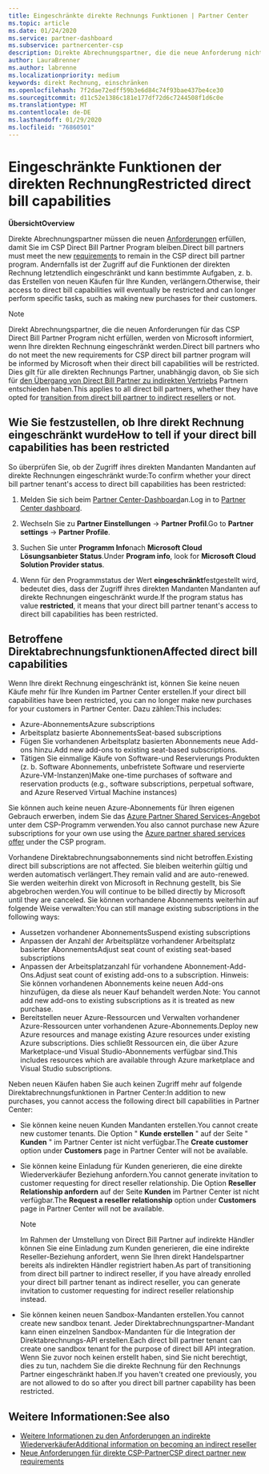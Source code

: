 ```yaml
---
title: Eingeschränkte direkte Rechnungs Funktionen | Partner Center
ms.topic: article
ms.date: 01/24/2020
ms.service: partner-dashboard
ms.subservice: partnercenter-csp
description: Direkte Abrechnungspartner, die die neue Anforderung nicht erfüllen, verfügen über eingeschränkte Funktionen der Rechnung.
author: LauraBrenner
ms.author: labrenne
ms.localizationpriority: medium
keywords: direkt Rechnung, einschränken
ms.openlocfilehash: 7f2dae72edff59b3e6d84c74f93bae437be4ce30
ms.sourcegitcommit: d11c52e1386c181e177df72d6c7244508f1d6c0e
ms.translationtype: MT
ms.contentlocale: de-DE
ms.lasthandoff: 01/29/2020
ms.locfileid: "76860501"
---
```

# <a name="restricted-direct-bill-capabilities"></a><span data-ttu-id="83446-104">Eingeschränkte Funktionen der direkten Rechnung</span><span class="sxs-lookup"><span data-stu-id="83446-104">Restricted direct bill capabilities</span></span>  

<span data-ttu-id="83446-105">**Übersicht**</span><span class="sxs-lookup"><span data-stu-id="83446-105">**Overview**</span></span>

<span data-ttu-id="83446-106">Direkte Abrechnungspartner müssen die neuen [Anforderungen](direct-partner-new-requirements.md) erfüllen, damit Sie im CSP Direct Bill Partner Program bleiben.</span><span class="sxs-lookup"><span data-stu-id="83446-106">Direct bill partners must meet the new [requirements](direct-partner-new-requirements.md) to remain in the CSP direct bill partner program.</span></span> <span data-ttu-id="83446-107">Andernfalls ist der Zugriff auf die Funktionen der direkten Rechnung letztendlich eingeschränkt und kann bestimmte Aufgaben, z. b. das Erstellen von neuen Käufen für Ihre Kunden, verlängern.</span><span class="sxs-lookup"><span data-stu-id="83446-107">Otherwise, their access to direct bill capabilities will eventually be restricted and can longer perform specific tasks, such as making new purchases for their customers.</span></span> 

>[!Note]
><span data-ttu-id="83446-108">Direkt Abrechnungspartner, die die neuen Anforderungen für das CSP Direct Bill Partner Program nicht erfüllen, werden von Microsoft informiert, wenn Ihre direkten Rechnung eingeschränkt werden.</span><span class="sxs-lookup"><span data-stu-id="83446-108">Direct bill partners who do not meet the new requirements for CSP direct bill partner program will be informed by Microsoft when their direct bill capabilities will be restricted.</span></span> <span data-ttu-id="83446-109">Dies gilt für alle direkten Rechnungs Partner, unabhängig davon, ob Sie sich für [den Übergang von Direct Bill Partner zu indirekten Vertriebs](transition-direct-to-indirect.md) Partnern entschieden haben.</span><span class="sxs-lookup"><span data-stu-id="83446-109">This applies to all direct bill partners, whether they have opted for [transition from direct bill partner to indirect resellers](transition-direct-to-indirect.md) or not.</span></span>  
 
## <a name="how-to-tell-if-your-direct-bill-capabilities-has-been-restricted"></a><span data-ttu-id="83446-110">Wie Sie festzustellen, ob Ihre direkt Rechnung eingeschränkt wurde</span><span class="sxs-lookup"><span data-stu-id="83446-110">How to tell if your direct bill capabilities has been restricted</span></span> 

<span data-ttu-id="83446-111">So überprüfen Sie, ob der Zugriff ihres direkten Mandanten Mandanten auf direkte Rechnungen eingeschränkt wurde:</span><span class="sxs-lookup"><span data-stu-id="83446-111">To confirm whether your direct bill partner tenant's access to direct bill capabilities has been restricted:</span></span> 

1. <span data-ttu-id="83446-112">Melden Sie sich beim [Partner Center-Dashboard](https://partner.microsoft.com/dashboard)an.</span><span class="sxs-lookup"><span data-stu-id="83446-112">Log in to [Partner Center dashboard](https://partner.microsoft.com/dashboard).</span></span> 

2. <span data-ttu-id="83446-113">Wechseln Sie zu **Partner Einstellungen** -> **Partner Profil**.</span><span class="sxs-lookup"><span data-stu-id="83446-113">Go to **Partner settings** -> **Partner Profile**.</span></span> 

3. <span data-ttu-id="83446-114">Suchen Sie unter **Programm Info**nach **Microsoft Cloud Lösungsanbieter Status**.</span><span class="sxs-lookup"><span data-stu-id="83446-114">Under **Program info**, look for **Microsoft Cloud Solution Provider status**.</span></span> 

4. <span data-ttu-id="83446-115">Wenn für den Programmstatus der Wert **eingeschränkt**festgestellt wird, bedeutet dies, dass der Zugriff ihres direkten Mandanten Mandanten auf direkte Rechnungen eingeschränkt wurde.</span><span class="sxs-lookup"><span data-stu-id="83446-115">If the program status has value **restricted**, it means that your direct bill partner tenant's access to direct bill capabilities has been restricted.</span></span> 
 
## <a name="affected-direct-bill-capabilities"></a><span data-ttu-id="83446-116">Betroffene Direktabrechnungsfunktionen</span><span class="sxs-lookup"><span data-stu-id="83446-116">Affected direct bill capabilities</span></span> 

<span data-ttu-id="83446-117">Wenn Ihre direkt Rechnung eingeschränkt ist, können Sie keine neuen Käufe mehr für Ihre Kunden im Partner Center erstellen.</span><span class="sxs-lookup"><span data-stu-id="83446-117">If your direct bill capabilities have been restricted, you can no longer make new purchases for your customers in Partner Center.</span></span> <span data-ttu-id="83446-118">Dazu zählen:</span><span class="sxs-lookup"><span data-stu-id="83446-118">This includes:</span></span> 

- <span data-ttu-id="83446-119">Azure-Abonnements</span><span class="sxs-lookup"><span data-stu-id="83446-119">Azure subscriptions</span></span> 
- <span data-ttu-id="83446-120">Arbeitsplatz basierte Abonnements</span><span class="sxs-lookup"><span data-stu-id="83446-120">Seat-based subscriptions</span></span> 
- <span data-ttu-id="83446-121">Fügen Sie vorhandenen Arbeitsplatz basierten Abonnements neue Add-ons hinzu.</span><span class="sxs-lookup"><span data-stu-id="83446-121">Add new add-ons to existing seat-based subscriptions.</span></span> 
- <span data-ttu-id="83446-122">Tätigen Sie einmalige Käufe von Software-und Reservierungs Produkten (z. b. Software Abonnements, unbefristete Software und reservierte Azure-VM-Instanzen)</span><span class="sxs-lookup"><span data-stu-id="83446-122">Make one-time purchases of software and reservation products (e.g., software subscriptions, perpetual software, and Azure Reserved Virtual Machine instances)</span></span> 

<span data-ttu-id="83446-123">Sie können auch keine neuen Azure-Abonnements für Ihren eigenen Gebrauch erwerben, indem Sie das [Azure Partner Shared Services-Angebot](shared-services.md) unter dem CSP-Programm verwenden.</span><span class="sxs-lookup"><span data-stu-id="83446-123">You also cannot purchase new Azure subscriptions for your own use using the [Azure partner shared services offer](shared-services.md) under the CSP program.</span></span> 

<span data-ttu-id="83446-124">Vorhandene Direktabrechnungsabonnements sind nicht betroffen.</span><span class="sxs-lookup"><span data-stu-id="83446-124">Existing direct bill subscriptions are not affected.</span></span> <span data-ttu-id="83446-125">Sie bleiben weiterhin gültig und werden automatisch verlängert.</span><span class="sxs-lookup"><span data-stu-id="83446-125">They remain valid and are auto-renewed.</span></span> <span data-ttu-id="83446-126">Sie werden weiterhin direkt von Microsoft in Rechnung gestellt, bis Sie abgebrochen werden.</span><span class="sxs-lookup"><span data-stu-id="83446-126">You will continue to be billed directly by Microsoft until they are canceled.</span></span> <span data-ttu-id="83446-127">Sie können vorhandene Abonnements weiterhin auf folgende Weise verwalten:</span><span class="sxs-lookup"><span data-stu-id="83446-127">You can still manage existing subscriptions in the following ways:</span></span> 

- <span data-ttu-id="83446-128">Aussetzen vorhandener Abonnements</span><span class="sxs-lookup"><span data-stu-id="83446-128">Suspend existing subscriptions</span></span> 
- <span data-ttu-id="83446-129">Anpassen der Anzahl der Arbeitsplätze vorhandener Arbeitsplatz basierter Abonnements</span><span class="sxs-lookup"><span data-stu-id="83446-129">Adjust seat count of existing seat-based subscriptions</span></span> 
- <span data-ttu-id="83446-130">Anpassen der Arbeitsplatzanzahl für vorhandene Abonnement-Add-Ons.</span><span class="sxs-lookup"><span data-stu-id="83446-130">Adjust seat count of existing add-ons to a subscription.</span></span> <span data-ttu-id="83446-131">Hinweis: Sie können vorhandenen Abonnements keine neuen Add-ons hinzufügen, da diese als neuer Kauf behandelt werden.</span><span class="sxs-lookup"><span data-stu-id="83446-131">Note: You cannot add new add-ons to existing subscriptions as it is treated as new purchase.</span></span> 
- <span data-ttu-id="83446-132">Bereitstellen neuer Azure-Ressourcen und Verwalten vorhandener Azure-Ressourcen unter vorhandenen Azure-Abonnements.</span><span class="sxs-lookup"><span data-stu-id="83446-132">Deploy new Azure resources and manage existing Azure resources under existing Azure subscriptions.</span></span> <span data-ttu-id="83446-133">Dies schließt Ressourcen ein, die über Azure Marketplace-und Visual Studio-Abonnements verfügbar sind.</span><span class="sxs-lookup"><span data-stu-id="83446-133">This includes resources which are available through Azure marketplace and Visual Studio subscriptions.</span></span> 

<span data-ttu-id="83446-134">Neben neuen Käufen haben Sie auch keinen Zugriff mehr auf folgende Direktabrechnungsfunktionen in Partner Center:</span><span class="sxs-lookup"><span data-stu-id="83446-134">In addition to new purchases, you cannot access the following direct bill capabilities in Partner Center:</span></span> 

- <span data-ttu-id="83446-135">Sie können keine neuen Kunden Mandanten erstellen.</span><span class="sxs-lookup"><span data-stu-id="83446-135">You cannot create new customer tenants.</span></span> <span data-ttu-id="83446-136">Die Option " **Kunde erstellen** " auf der Seite " **Kunden** " im Partner Center ist nicht verfügbar.</span><span class="sxs-lookup"><span data-stu-id="83446-136">The **Create customer** option under **Customers** page in Partner Center will not be available.</span></span> 
- <span data-ttu-id="83446-137">Sie können keine Einladung für Kunden generieren, die eine direkte Wiederverkäufer Beziehung anfordern.</span><span class="sxs-lookup"><span data-stu-id="83446-137">You cannot generate invitation to customer requesting for direct reseller relationship.</span></span> <span data-ttu-id="83446-138">Die Option **Reseller Relationship anfordern** auf der Seite **Kunden** im Partner Center ist nicht verfügbar.</span><span class="sxs-lookup"><span data-stu-id="83446-138">The **Request a reseller relationship** option under **Customers** page in Partner Center will not be available.</span></span> 

    >[!Note]
    ><span data-ttu-id="83446-139">Im Rahmen der Umstellung von Direct Bill Partner auf indirekte Händler können Sie eine Einladung zum Kunden generieren, die eine indirekte Reseller-Beziehung anfordert, wenn Sie Ihren direkt Handelspartner bereits als indirekten Händler registriert haben.</span><span class="sxs-lookup"><span data-stu-id="83446-139">As part of transitioning from direct bill partner to indirect reseller, if you have already enrolled your direct bill partner tenant as indirect reseller, you can generate invitation to customer requesting for indirect reseller relationship instead.</span></span> 
 
- <span data-ttu-id="83446-140">Sie können keinen neuen Sandbox-Mandanten erstellen.</span><span class="sxs-lookup"><span data-stu-id="83446-140">You cannot create new sandbox tenant.</span></span> <span data-ttu-id="83446-141">Jeder Direktabrechnungspartner-Mandant kann einen einzelnen Sandbox-Mandanten für die Integration der Direktabrechnungs-API erstellen.</span><span class="sxs-lookup"><span data-stu-id="83446-141">Each direct bill partner tenant can create one sandbox tenant for the purpose of direct bill API integration.</span></span> <span data-ttu-id="83446-142">Wenn Sie zuvor noch keinen erstellt haben, sind Sie nicht berechtigt, dies zu tun, nachdem Sie die direkte Rechnung für den Rechnungs Partner eingeschränkt haben.</span><span class="sxs-lookup"><span data-stu-id="83446-142">If you haven't created one previously, you are not allowed to do so after you direct bill partner capability has been restricted.</span></span>  

## <a name="see-also"></a><span data-ttu-id="83446-143">Weitere Informationen:</span><span class="sxs-lookup"><span data-stu-id="83446-143">See also</span></span> 
- [<span data-ttu-id="83446-144">Weitere Informationen zu den Anforderungen an indirekte Wiederverkäufer</span><span class="sxs-lookup"><span data-stu-id="83446-144">Additional information on becoming an indirect reseller</span></span>](https://assetsprod.microsoft.com/csp-directbill-to-indirect-transition.pdf) 
- [<span data-ttu-id="83446-145">Neue Anforderungen für direkte CSP-Partner</span><span class="sxs-lookup"><span data-stu-id="83446-145">CSP direct partner new requirements</span></span>](direct-partner-new-requirements.md)